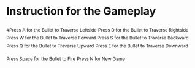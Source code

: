 # Instruction for the Gameplay

<sub>#Press A for the Bullet to Traverse Leftside</sub>
<sub>Press D for the Bullet to Traverse Rightside</sub>
<sub>Press W for the Bullet to Traverse Forward</sub>
<sub>Press S for the Bullet to Traverse Backward</sub>
<sub>Press Q for the Bullet to Traverse Upward</sub>
<sub>Press E for the Bullet to Traverse Downward</sub>

<sub>Press Space for the Bullet to Fire</sub>
<sub>Press N for New Game</sub>
